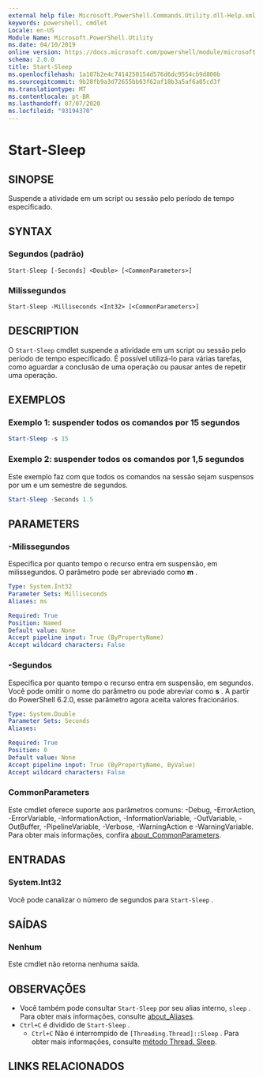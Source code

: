 ```yaml
---
external help file: Microsoft.PowerShell.Commands.Utility.dll-Help.xml
keywords: powershell, cmdlet
Locale: en-US
Module Name: Microsoft.PowerShell.Utility
ms.date: 04/10/2019
online version: https://docs.microsoft.com/powershell/module/microsoft.powershell.utility/start-sleep?view=powershell-6&WT.mc_id=ps-gethelp
schema: 2.0.0
title: Start-Sleep
ms.openlocfilehash: 1a107b2e4c7414250154d576d6dc9554cb9d800b
ms.sourcegitcommit: 9b28fb9a3d72655bb63f62af18b3a5af6a05cd3f
ms.translationtype: MT
ms.contentlocale: pt-BR
ms.lasthandoff: 07/07/2020
ms.locfileid: "93194370"
---
```

# Start-Sleep

## SINOPSE
Suspende a atividade em um script ou sessão pelo período de tempo especificado.

## SYNTAX

### Segundos (padrão)

```
Start-Sleep [-Seconds] <Double> [<CommonParameters>]
```

### Milissegundos

```
Start-Sleep -Milliseconds <Int32> [<CommonParameters>]
```

## DESCRIPTION

O `Start-Sleep` cmdlet suspende a atividade em um script ou sessão pelo período de tempo especificado. É possível utilizá-lo para várias tarefas, como aguardar a conclusão de uma operação ou pausar antes de repetir uma operação.

## EXEMPLOS

### Exemplo 1: suspender todos os comandos por 15 segundos

```powershell
Start-Sleep -s 15
```

### Exemplo 2: suspender todos os comandos por 1,5 segundos

Este exemplo faz com que todos os comandos na sessão sejam suspensos por um e um semestre de segundos.

```powershell
Start-Sleep -Seconds 1.5
```

## PARAMETERS

### -Milissegundos

Especifica por quanto tempo o recurso entra em suspensão, em milissegundos. O parâmetro pode ser abreviado como **m** .

```yaml
Type: System.Int32
Parameter Sets: Milliseconds
Aliases: ms

Required: True
Position: Named
Default value: None
Accept pipeline input: True (ByPropertyName)
Accept wildcard characters: False
```

### -Segundos

Especifica por quanto tempo o recurso entra em suspensão, em segundos. Você pode omitir o nome do parâmetro ou pode abreviar como **s** . A partir do PowerShell 6.2.0, esse parâmetro agora aceita valores fracionários.

```yaml
Type: System.Double
Parameter Sets: Seconds
Aliases:

Required: True
Position: 0
Default value: None
Accept pipeline input: True (ByPropertyName, ByValue)
Accept wildcard characters: False
```

### CommonParameters

Este cmdlet oferece suporte aos parâmetros comuns: -Debug, -ErrorAction, -ErrorVariable, -InformationAction, -InformationVariable, -OutVariable, -OutBuffer, -PipelineVariable, -Verbose, -WarningAction e -WarningVariable. Para obter mais informações, confira [about_CommonParameters](../Microsoft.PowerShell.Core/About/about_CommonParameters.md).

## ENTRADAS

### System.Int32

Você pode canalizar o número de segundos para `Start-Sleep` .

## SAÍDAS

### Nenhum

Este cmdlet não retorna nenhuma saída.

## OBSERVAÇÕES

- Você também pode consultar `Start-Sleep` por seu alias interno, `sleep` . Para obter mais informações, consulte [about_Aliases](../Microsoft.PowerShell.Core/About/about_Aliases.md).
- `Ctrl+C` é dividido de `Start-Sleep` .
  - `Ctrl+C` Não é interrompido de `[Threading.Thread]::Sleep` . Para obter mais informações, consulte [método Thread. Sleep](/dotnet/api/system.threading.thread.sleep).

## LINKS RELACIONADOS
